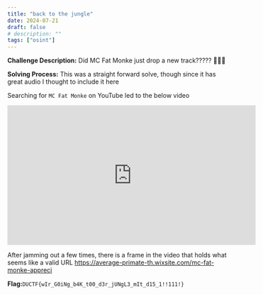 ```yaml
---
title: "back to the jungle"
date: 2024-07-21
draft: false
# description: ""
tags: ["osint"]
---
```


**Challenge Description:** Did MC Fat Monke just drop a new track????? 👀👀👀

**Solving Process:** This was a straight forward solve, though since it has great audio I thought to include it here

Searching for `MC Fat Monke` on YouTube led to the below video


<iframe width="560" height="315" src="https://www.youtube.com/embed/jmhn3IMLQyM?si=xaOSoYE_-1XKri57" title="YouTube video player" frameborder="0" allow="accelerometer; autoplay; clipboard-write; encrypted-media; gyroscope; picture-in-picture; web-share" referrerpolicy="strict-origin-when-cross-origin" allowfullscreen></iframe>

After jamming out a few times, there is a frame in the video that holds what seems like a valid URL https://average-primate-th.wixsite.com/mc-fat-monke-appreci


**Flag:**`DUCTF{wIr_G0iNg_b4K_t00_d3r_jUNgL3_mIt_d15_1!!111!}`
